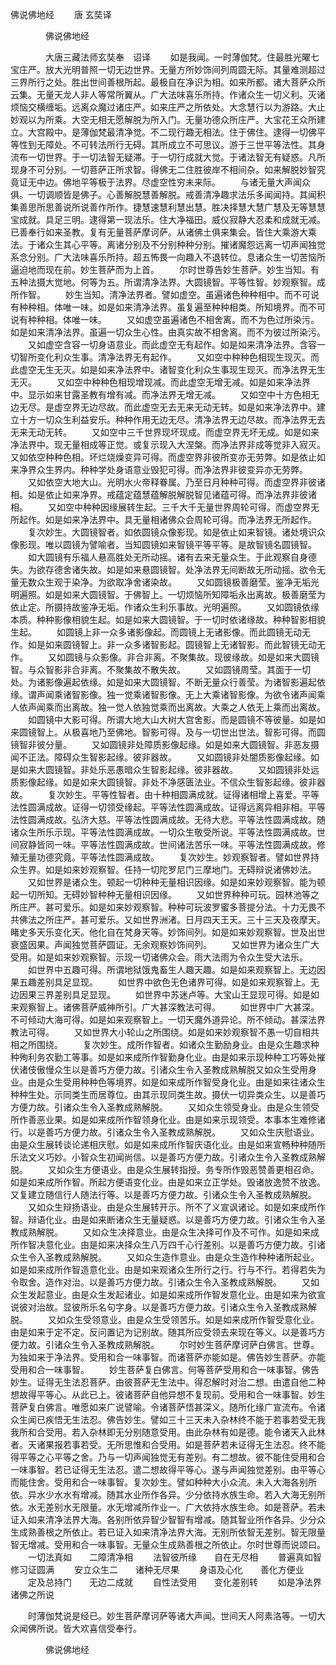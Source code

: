   佛说佛地经
　　唐 玄奘译




　　　　佛说佛地经

　　　　大唐三藏法师玄奘奉　诏译
　　如是我闻。一时薄伽梵。住最胜光曜七宝庄严。放大光明普照一切无边世界。无量方所妙饰间列周圆无际。其量难测超过三界所行之处。胜出世间善根所起。最极自在净识为相。如来所都。诸大菩萨众所云集。无量天龙人非人等常所翼从。广大法味喜乐所持。作诸众生一切义利。灭诸烦恼交横缠垢。远离众魔过诸庄严。如来庄严之所依处。大念慧行以为游路。大止妙观以为所乘。大空无相无愿解脱为所入门。无量功德众所庄严。大宝花王众所建立。大宫殿中。是薄伽梵最清净觉。不二现行趣无相法。住于佛住。逮得一切佛平等性到无障处。不可转法所行无碍。其所成立不可思议。游于三世平等法性。其身流布一切世界。于一切法智无疑滞。于一切行成就大觉。于诸法智无有疑惑。凡所现身不可分别。一切菩萨正所求智。得佛无二住胜彼岸不相间杂。如来解脱妙智究竟证无中边。佛地平等极于法界。尽虚空性穷未来际。
　　与诸无量大声闻众俱。一切调顺皆是佛子。心善解脱慧善解脱。戒善清净趣求法乐多闻闻持。其闻积集善思所思善说所说善作所作。捷慧速慧利慧出慧。胜决择慧大慧广慧及无等慧慧宝成就。具足三明。逮得第一现法乐。住大净福田。威仪寂静大忍柔和成就无减。已善奉行如来圣教。复有无量菩萨摩诃萨。从诸佛土俱来集会。皆住大乘游大乘法。于诸众生其心平等。离诸分别及不分别种种分别。摧诸魔怨远离一切声闻独觉系念分别。广大法味喜乐所持。超五怖畏一向趣入不退转位。息诸众生一切苦恼所逼迫地而现在前。妙生菩萨而为上首。
　　尔时世尊告妙生菩萨。妙生当知。有五种法摄大觉地。何等为五。所谓清净法界。大圆镜智。平等性智。妙观察智。成所作智。
　　妙生当知。清净法界者。譬如虚空。虽遍诸色种种相中。而不可说有种种相。体唯一味。如是如来清净法界。虽复遍至种种相类。所知境界。而不可说有种种相。体唯一味。
　　又如虚空虽遍诸色不相舍离。而不为色过所染污。如是如来清净法界。虽遍一切众生心性。由真实故不相舍离。而不为彼过所染污。
　　又如虚空含容一切身语意业。而此虚空无有起作。如是如来清净法界。含容一切智所变化利众生事。清净法界无有起作。
　　又如空中种种色相现生现灭。而此虚空无生无灭。如是如来净法界中。诸智变化利众生事现生现灭。而净法界无生无灭。
　　又如空中种种色相现增现减。而此虚空无增无减。如是如来净法界中。显示如来甘露圣教有增有减。而净法界无增无减。
　　又如空中十方色相无边无尽。是虚空界无边尽故。而此虚空无去无来无动无转。如是如来净法界中。建立十方一切众生利益安乐。种种作用无边无尽。清净法界无边尽故。而净法界无去无来无动无转。
　　又如空中三千世界现坏现成。而虚空界无坏无成。如是如来净法界中。现无量相成等正觉。或复示现入大涅槃。而净法界非成等觉非入寂灭。又如依空种种色相。坏烂烧燥变异可得。而虚空界非彼所变亦无劳弊。如是依止如来净界众生界内。种种学处身语意业毁犯可得。而净法界非彼变异亦无劳弊。
　　又如依空大地大山。光明水火帝释眷属。乃至日月种种可得。而虚空界非彼诸相。如是依止如来净界。戒蕴定蕴慧蕴解脱解脱智见诸蕴可得。而净法界非彼诸相。
　　又如空中种种因缘展转生起。三千大千无量世界周轮可得。而虚空界无所起作。如是如来净法界中。具无量相诸佛众会周轮可得。而净法界无所起作。
　　复次妙生。大圆镜智者。如依圆镜众像影现。如是依止如来智镜。诸处境识众像影现。唯以圆镜为譬喻者。当知圆镜如来智镜平等平等。是故智镜名圆镜智。
　　如大圆镜有乐福人悬高胜处无所动摇。诸有去来无量众生。于此观察自身德失。为欲存德舍诸失故。如是如来悬圆镜智。处净法界无间断故无所动摇。欲令无量无数众生观于染净。为欲取净舍诸染故。
　　又如圆镜极善磨莹。鉴净无垢光明遍照。如是如来大圆镜智。于佛智上。一切烦恼所知障垢永出离故。极善磨莹为依止定。所摄持故鉴净无垢。作诸众生利乐事故。光明遍照。
　　又如圆镜依缘本质。种种影像相貌生起。如是如来大圆镜智。于一切时依诸缘故。种种智影相貌生起。
　　如圆镜上非一众多诸影像起。而圆镜上无诸影像。而此圆镜无动无作。如是如来圆镜智上。非一众多诸智影起。圆镜智上无诸智影。而此智镜无动无作。
　　又如圆镜与众影像。非合非离。不聚集故。现彼缘故。如是如来大圆镜智。与众智影非合非离。不聚集故不散失故。
　　又如圆镜周莹。其面于一切处。为诸影像遍起依缘。如是如来大圆镜智。不断无量众行善莹。为诸智影遍起依缘。谓声闻乘诸智影像。独一觉乘诸智影像。无上大乘诸智影像。为欲令诸声闻乘人依声闻乘而出离故。独一觉人依独觉乘而出离故。大乘之人依无上乘而出离故。
　　如圆镜中大影可得。所谓大地大山大树大宫舍影。而是圆镜不等彼量。如是如来圆镜智上。从极喜地乃至佛地。智影可得。及与一切世出世法。智影可得。而圆镜智非彼分量。
　　又如圆镜非处障质影像起缘。如是如来大圆镜智。非恶友摄闻不正法。障碍众生智影起缘。彼非器故。
　　又如圆镜非处闇质影像起缘。如是如来大圆镜智。非处乐恶愚暗众生智影起缘。彼非器故。
　　又如圆镜非处远质影像起缘。如是如来大圆镜智。非处不净感匮法业。不信众生智影起缘。彼非器故。
　　复次妙生。平等性智者。由十种相圆满成就。证得诸相增上喜爱。平等法性圆满成故。证得一切领受缘起。平等法性圆满成故。证得远离异相非相。平等法性圆满成故。弘济大慈。平等法性圆满成故。无待大悲。平等法性圆满成故。随诸众生所乐示现。平等法性圆满成故。一切众生敬受所说。平等法性圆满成故。世间寂静皆同一味。平等法性圆满成故。世间诸法苦乐一味。平等法性圆满成故。修殖无量功德究竟。平等法性圆满成故。
　　复次妙生。妙观察智者。譬如世界持众生界。如是如来妙观察智。任持一切陀罗尼门三摩地门。无碍辩说诸佛妙法。
　　又如世界是诸众生。顿起一切种种无量相识因缘。如是如来妙观察智。能为顿起一切所知。无碍妙智种种无量相识因缘。
　　又如世界种种可玩。园林池等之所庄严。甚可爱乐。如是如来妙观察智。种种可玩波罗蜜多菩提分法。十力无畏不共佛法之所庄严。甚可爱乐。又如世界洲渚。日月四天王天。三十三天及夜摩天。睹史多天乐变化天。他化自在梵身天等。妙饰间列。如是如来妙观察智。世及出世衰盛因果。声闻独觉菩萨圆证。无余观察妙饰间列。
　　又如世界为诸众生广大受用。如是如来妙观察智。示现一切诸佛众会。雨大法雨为令众生受大法乐。
　　如世界中五趣可得。所谓地狱饿鬼畜生人趣天趣。如是如来观察智上。无边因果五趣差别具足显现。
　　如世界中欲色无色诸界可得。如是如来观察智上。无边因果三界差别具足显现。
　　如世界中苏迷卢等。大宝山王显现可得。如是如来观察智上。诸佛菩萨威神所引。广大甚深教法可得。
　　如世界中广大甚深。不可倾动大海可得。如是如来观察智上。一切天魔外道异论。所不倾动。甚深法界教法可得。
　　又如世界大小轮山之所围绕。如是如来妙观察智不愚一切自相共相之所围绕。
　　复次妙生。成所作智者。如诸众生勤励身业。由是众生趣求种种殉利务农勤工等事。如是如来成所作智勤身化业。由是如来示现种种工巧等处摧伏诸伎傲慢众生以是善巧方便力故。引诸众生令入圣教成熟解脱又如众生受用身业。由是众生受用种种色等境界。如是如来成所作智受身化业。由是如来往诸众生种种生处。示同类生而居尊位。由其示现同类生故。摄伏一切异类众生。以是善巧方便力故。引诸众生令入圣教成熟解脱。
　　又如众生领受身业。由是众生领受所作善恶业果。如是如来成所作智领身化业。由是如来示现领受。本事本生难修诸行。以是善巧方便力故。引诸众生令入圣教成熟解脱。
　　又如众生庆慰语业。由是众生展转谈论递相庆慰。如是如来成所作智庆语化业。由是如来宣畅种种随所乐法文义巧妙。小智众生初闻尚信。以是善巧方便力故。引诸众生令入圣教成熟解脱。
　　又如众生方便语业。由是众生展转指授。务专所作毁恶赞善更相召命。如是如来成所作智。所起方便语变化业。由是如来立正学处。毁诸放逸赞不放逸。又复建立随信行人随法行等。以是善巧方便力故。引诸众生令入圣教成熟解脱。
　　又如众生辩扬语业。由是众生展转开示。所不了义宣讽诸论。如是如来成所作智。辩语化业。由是如来断诸众生无量疑惑。以是善巧方便力故。引诸众生令入圣教成熟解脱。
　　又如众生决择意业。由是众生决择可作及不可作。如是如来成所作智决意化业。由是如来决择众生八万四千心行差别。以是善巧方便力故。引诸众生令入圣教成熟解脱。
　　又如众生造作意业。由是众生造作种种诸所起业。如是如来成所作智造意化业。由是如来观诸众生所行之行。行与不行。若得若失为令取舍。造作对治。以是善巧方便力故。引诸众生令入圣教成熟解脱。
　　又如众生发起意业。由是众生发起诸业。如是如来成所作智发意化业。由是如来为欲宣说彼对治故。显彼所乐名句字身。以是善巧方便力故。引诸众生令入圣教成熟解脱。
　　又如众生受领意业。由是众生受领苦乐。如是如来成所作智受意化业。由是如来于定不定。反问置记为记别故。随其所应受领去来现在等义。以是善巧方便力故。引诸众生令入圣教成熟解脱。
　　尔时妙生菩萨摩诃萨白佛言。世尊。为独如来于净法界。受用和合一味事智。而诸菩萨亦能如是。佛告妙生菩萨。亦能受用和合一味事智。
　　妙生菩萨复白佛言。何等菩萨受用和合一味事智。佛告妙生。证得无生法忍菩萨。由彼菩萨无生法中。得忍解时对治二想。由遣自他二种想故得平等心。从此已上。彼诸菩萨自他异想不复现前。受用和合一味事智。妙生菩萨复白佛言。唯愿如来广说譬喻。令诸菩萨悟甚深义。随所化缘广宣流布。令诸众生闻已疾悟无生法忍。佛告妙生。譬如三十三天未入杂林终不能于若事若受无我我所和合受用。若入杂林即无分别随意受用。由此杂林有如是德。能令诸天入此林者。天诸果报若事若受。无所思惟和合受用。如是菩萨若未证得无生法忍。终不能得平等之心平等之舍。乃与一切声闻独觉无有差别。有二想故。彼不能住受用和合一味事智。若已证得无生法忍。遣二想故得平等心。遂与声闻独觉差别。由平等心而能住舍。受用和合一味事智。复次妙生。譬如种种大小众流。未入大海各别所依。异水少水水有增减。随其水业所作各异。少分依持水族生命。若入大海无别所依。水无差别水无限量。水无增减所作业一。广大依持水族生命。如是菩萨。若未证入如来清净法界大海。各别所依异智少智智有增减。随其智业所作各异。少分众生成熟善根之所依止。若已证入如来清净法界大海。无别所依智无差别。智无限量智无增减。受用和合一味事智。无量众生成熟善根之所依止。尔时世尊而说颂曰。
　　一切法真如　　二障清净相
　　法智彼所缘　　自在无尽相
　　普遍真如智　　修习证圆满
　　安立众生二　　诸种无尽果
　　身语及心化　　善化方便业
　　定及总持门　　无边二成就
　　自性法受用　　变化差别转
　　如是净法界　　诸佛之所说

　　时薄伽梵说是经已。妙生菩萨摩诃萨等诸大声闻。世间天人阿素洛等。一切大众闻佛所说。皆大欢喜信受奉行。

　　　　佛说佛地经


